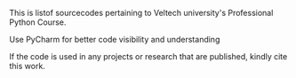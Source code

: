 This is listof sourcecodes pertaining to Veltech university's Professional Python Course.

Use PyCharm for better code visibility and understanding 

If the code is used in any projects or research that are published, kindly cite this work.
